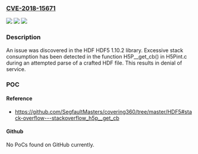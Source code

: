 ### [CVE-2018-15671](https://cve.mitre.org/cgi-bin/cvename.cgi?name=CVE-2018-15671)
![](https://img.shields.io/static/v1?label=Product&message=n%2Fa&color=blue)
![](https://img.shields.io/static/v1?label=Version&message=n%2Fa&color=blue)
![](https://img.shields.io/static/v1?label=Vulnerability&message=n%2Fa&color=brighgreen)

### Description

An issue was discovered in the HDF HDF5 1.10.2 library. Excessive stack consumption has been detected in the function H5P__get_cb() in H5Pint.c during an attempted parse of a crafted HDF file. This results in denial of service.

### POC

#### Reference
- https://github.com/SegfaultMasters/covering360/tree/master/HDF5#stack-overflow---stackoverflow_h5p__get_cb

#### Github
No PoCs found on GitHub currently.

